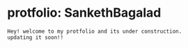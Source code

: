 # protfolio: SankethBagalad

    Hey! welcome to my protfolio and its under construction.
    updating it soon!!
